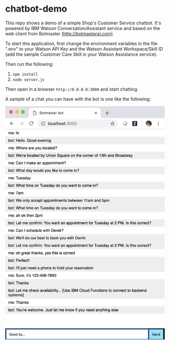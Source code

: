 # chatbot-demo

This repo shows a demo of a simple Shop's Customer Service chatbot. It's powered by IBM Watson Conversation/Assistant service and based on the web client from Botmaster [http://botmasterai.com].

To start this application, first change the environment variables in the file ".env" to your Watson API Key and the Watson Assistant Workspace/Skill ID (add the sample Customer Care Skill in your Watson Assistance service).

Then run the following:
1. ```npm install```
2. ```node server.js```

Then open in a browser ```http://0.0.0.0:3000``` and start chatting.

A sample of a chat you can have with the bot is one like the following:

![chat-sample](https://raw.githubusercontent.com/ebastidas/chatbot-demo/master/docs/chat-sample.png)


